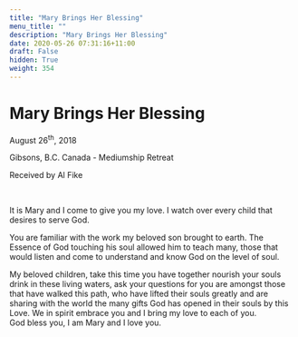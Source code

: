 ```yaml
---
title: "Mary Brings Her Blessing"
menu_title: ""
description: "Mary Brings Her Blessing"
date: 2020-05-26 07:31:16+11:00
draft: False
hidden: True
weight: 354
---
```

# Mary Brings Her Blessing

August 26<sup>th</sup>, 2018

Gibsons, B.C. Canada - Mediumship Retreat

Received by Al Fike

 

It is Mary and I come to give you my love.  I watch over every child that desires to serve God.  
 
You are familiar with the work my beloved son brought to earth. The Essence of God touching his soul allowed him to teach many, those that would listen and come to understand and know God on the level of soul.  

My beloved children, take this time you have together nourish your souls drink in these living waters, ask your questions for you are amongst those that have walked this path, who have lifted their souls greatly and are sharing with the world the many gifts God has opened in their souls by this Love.  We in spirit embrace you and I bring my love to each of you.  
God bless you, I am Mary and I love you.